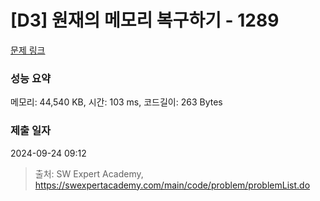 # [D3] 원재의 메모리 복구하기 - 1289 

[문제 링크](https://swexpertacademy.com/main/code/problem/problemDetail.do?contestProbId=AV19AcoKI9sCFAZN) 

### 성능 요약

메모리: 44,540 KB, 시간: 103 ms, 코드길이: 263 Bytes

### 제출 일자

2024-09-24 09:12



> 출처: SW Expert Academy, https://swexpertacademy.com/main/code/problem/problemList.do